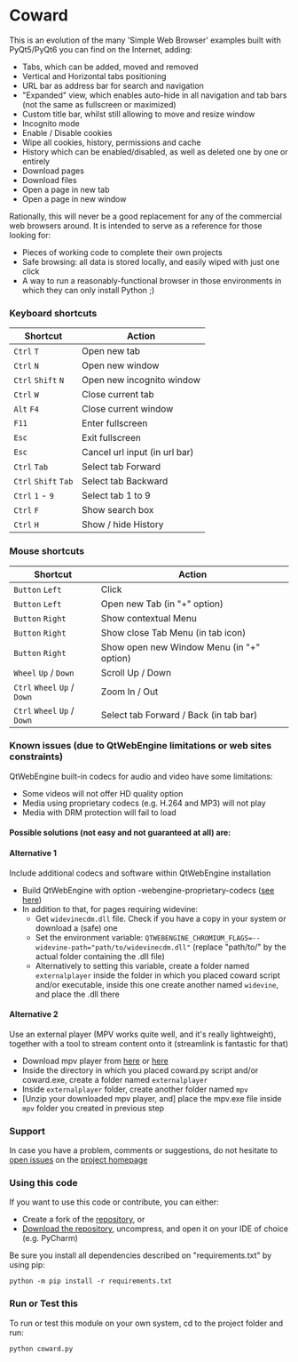 # Coward

This is an evolution of the many 'Simple Web Browser' examples built with PyQt5/PyQt6 you can find on the Internet, adding:

- Tabs, which can be added, moved and removed
- Vertical and Horizontal tabs positioning
- URL bar as address bar for search and navigation
- "Expanded" view, which enables auto-hide in all navigation and tab bars (not the same as fullscreen or maximized)
- Custom title bar, whilst still allowing to move and resize window
- Incognito mode
- Enable / Disable cookies
- Wipe all cookies, history, permissions and cache
- History which can be enabled/disabled, as well as deleted one by one or entirely
- Download pages
- Download files
- Open a page in new tab
- Open a page in new window

Rationally, this will never be a good replacement for any of the commercial web browsers around. It is intended to serve as a reference for those looking for:
- Pieces of working code to complete their own projects
- Safe browsing: all data is stored locally, and easily wiped with just one click
- A way to run a reasonably-functional browser in those environments in which they can only install Python ;)

### Keyboard shortcuts

| Shortcut             | Action                        |
|----------------------|-------------------------------|
| `Ctrl` `T`           | Open new tab                  |
| `Ctrl` `N`           | Open new window               |
| `Ctrl` `Shift` `N`   | Open new incognito window     |
| `Ctrl` `W`           | Close current tab             |
| `Alt` `F4`           | Close current window          |
| `F11`                | Enter fullscreen              |
| `Esc`                | Exit fullscreen               |
| `Esc`                | Cancel url input (in url bar) |
| `Ctrl` `Tab`         | Select tab Forward            |
| `Ctrl` `Shift` `Tab` | Select tab Backward           |
| `Ctrl` `1` - `9`     | Select tab 1 to 9             |
| `Ctrl` `F`           | Show search box               |
| `Ctrl` `H`           | Show / hide History           |

### Mouse shortcuts

| Shortcut                     | Action                                    |
|------------------------------|-------------------------------------------|
| `Button` `Left`              | Click                                     |
| `Button` `Left`              | Open new Tab (in "+" option)              |
| `Button` `Right`             | Show contextual Menu                      |
| `Button` `Right`             | Show close Tab Menu (in tab icon)         |
| `Button` `Right`             | Show open new Window Menu (in "+" option) |
| `Wheel` `Up` / `Down`        | Scroll Up / Down                          |
| `Ctrl` `Wheel` `Up` / `Down` | Zoom In / Out                             |
| `Ctrl` `Wheel` `Up` / `Down` | Select tab Forward / Back (in tab bar)    |

### Known issues (due to QtWebEngine limitations or web sites constraints)

QtWebEngine built-in codecs for audio and video have some limitations:
- Some videos will not offer HD quality option
- Media using proprietary codecs (e.g. H.264 and MP3) will not play 
- Media with DRM protection will fail to load

#### Possible solutions (not easy and not guaranteed at all) are:

#### Alternative 1
Include additional codecs and software within QtWebEngine installation

- Build QtWebEngine with option -webengine-proprietary-codecs ([see here](https://doc.qt.io/qt-6/qtwebengine-features.html#audio-and-video-codecs))
- In addition to that, for pages requiring widevine:
  - Get `widevinecdm.dll` file. Check if you have a copy in your system or download a (safe) one
  - Set the environment variable: `QTWEBENGINE_CHROMIUM_FLAGS=--widevine-path="path/to/widevinecdm.dll"` (replace "path/to/" by the actual folder containing the .dll file)
  - Alternatively to setting this variable, create a folder named `externalplayer` inside the folder in which you placed coward script and/or executable, inside this one create another named `widevine`, and place the .dll there

#### Alternative 2
Use an external player (MPV works quite well, and it's really lightweight), together with a tool to stream content onto it (streamlink is fantastic for that)

- Download mpv player from [here](https://github.com/shinchiro/mpv-winbuild-cmake/releases/download/20250827/mpv-aarch64-20250827-git-9f153e2.7z) or [here](https://github.com/zhongfly/mpv-winbuild/releases/download/2025-09-01-efb70d7/mpv-aarch64-20250901-git-efb70d7.7z)
- Inside the directory in which you placed coward.py script and/or coward.exe, create a folder named `externalplayer`
- Inside `externalplayer` folder, create another folder named `mpv`
- [Unzip your downloaded mpv player, and] place the mpv.exe file inside `mpv` folder you created in previous step

### Support

In case you have a problem, comments or suggestions, do not hesitate to [open issues](https://github.com/Kalmat/Coward/issues) on the [project homepage](https://github.com/Kalmat/Coward)

### Using this code

If you want to use this code or contribute, you can either:

- Create a fork of the [repository](https://github.com/Kalmat/Coward), or
- [Download the repository](https://github.com/Kalmat/Coward/archive/refs/heads/master.zip), uncompress, and open it on your IDE of choice (e.g. PyCharm)

Be sure you install all dependencies described on "requirements.txt" by using pip:

    python -m pip install -r requirements.txt

### Run or Test this

To run or test this module on your own system, cd to the project folder and run:

    python coward.py
